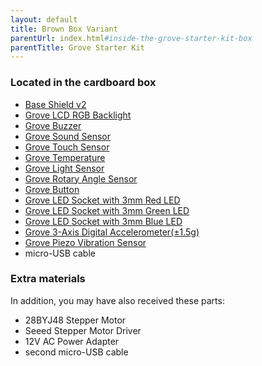 ```yaml
---
layout: default
title: Brown Box Variant
parentUrl: index.html#inside-the-grove-starter-kit-box
parentTitle: Grove Starter Kit
---
```


<!-- ![Components in the Grove Starter Kit Plus](images/starter_kit_all.jpg) -->

### Located in the cardboard box

* [Base Shield v2](http://www.seeedstudio.com/depot/Base-Shield-V2-p-1378.html)
* [Grove LCD RGB Backlight](http://www.seeedstudio.com/depot/Grove-LCD-RGB-Backlight-p-1643.html)
* [Grove Buzzer](http://www.seeedstudio.com/depot/Grove-Buzzer-p-768.html)
* [Grove Sound Sensor](http://www.seeedstudio.com/depot/Grove-Sound-Sensor-p-752.html)
* [Grove Touch Sensor](http://www.seeedstudio.com/depot/Grove-Touch-Sensor-p-747.html)
* [Grove Temperature](http://www.seeedstudio.com/depot/Grove-Temperature-Sensor-p-774.html)
* [Grove Light Sensor](http://www.seeedstudio.com/depot/Grove-Light-Sensor-p-746.html)
* [Grove Rotary Angle Sensor](http://www.seeedstudio.com/depot/Grove-Rotary-Angle-Sensor-p-770.html)
* [Grove Button](http://www.seeedstudio.com/depot/Grove-Button-p-766.html)
* [Grove LED Socket with 3mm Red LED](http://www.seeedstudio.com/depot/Grove-Red-LED-p-1142.html)
* [Grove LED Socket with 3mm Green LED](http://www.seeedstudio.com/depot/Grove-Green-LED-p-1144.html?cPath=81_35)
* [Grove LED Socket with 3mm Blue LED](http://www.seeedstudio.com/depot/Grove-Blue-LED-p-1139.html)
* [Grove 3-Axis Digital Accelerometer(±1.5g)](http://www.seeedstudio.com/depot/Grove-3Axis-Digital-Accelerometer15g-p-765.html?cPath=25_132)
* [Grove Piezo Vibration Sensor](http://www.seeedstudio.com/depot/Grove-Piezo-Vibration-Sensor-p-1411.html)
* micro-USB cable

### Extra materials

In addition, you may have also received these parts:

* 28BYJ48 Stepper Motor
* Seeed Stepper Motor Driver
* 12V AC Power Adapter
* second micro-USB cable
